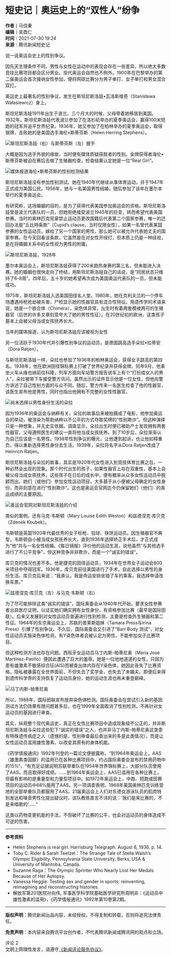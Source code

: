 # 短史记｜奥运史上的“双性人”纷争

**作者**丨马佳秦  
**编辑**丨吴酉仁  
**时间**｜2021-07-30 19:24  
**来源**｜腾讯新闻短史记  

说一说奥运会史上的性别争议。

因先天生理条件不同，男性与女性在运动中的表现会存在一些差异，所以绝大多数竞技比赛项目都会区分男女。现代奥运会自然也不例外。1900年在巴黎举办的第二届奥运会首次接纳女性参加，便将网球比赛分为男子单打、女子单打和男女混合双打。

奥运史上最著名的性别争议，发生在斯坦尼斯洛娃•瓦洛斯维奇（Stanisława Wałasiewicz）身上。

斯坦尼斯洛娃1911年出生于波兰。三个月大的时候，父母带着她移居到美国。1932年，斯坦尼斯洛娃代表波兰参加了在洛杉矶举办的夏季奥运会，赢得100米短跑的冠军并追平世界纪录。1936年，她又参加了在柏林举办的夏季奥运会，取得银牌，击败她的是美国选手海伦•斯蒂芬斯（Helen Herring Stephens）。

![斯坦尼斯洛娃（右）与斯蒂芬斯（左）握手](引自维基)

大概是因为选手外貌的缘故，当时便有媒体质疑获胜者的性别。金牌获得者海伦•斯蒂芬斯被迫在赛后去做了生殖器检查，检查结果认定她是一位“Real Girl”。

![媒体报道海伦•斯蒂芬斯的性别检测结果](无相关信息)

斯坦尼斯洛娃没有参加性别测试。她在1940年代继续从事体育运动，并于1947年正式成为美国公民。1956年，她与一名美国男性结婚，随后参加了该年在墨尔本举行的夏季奥运会。

有研究称，这场婚姻的目的，是为了获得代表美国参加奥运会的资格。斯坦尼斯洛娃曾是波兰代表队的一员，但她拒绝接受波兰1945年的巨变，转而希望代表美国参赛。当时的奥林匹克宪章禁止运动员更改国籍后代表第二个国家参赛，唯一的迂回办法是“丘比特条款”（Cupid’s clause，当时仅限女性），如果一名曾代表某国参赛的女性运动员，嫁给了另一个国家的男性，那么她可以被允许代表她丈夫的国家参赛。在今天回看该条款，它虽然是在对女性开绿灯，但本质上仍是一种歧视，是在将婚姻关系中的女性视为男性的附庸。

![斯坦尼斯洛娃，1928年](无相关信息)

墨尔本奥运会上，斯坦尼斯洛娃获得了200米跑热身赛的第三名，但未能进入决赛。她的婚姻也很快走向了终结，用斯坦尼斯洛娃自己的话说，是“同居状态只维持了6-8周”。四年后，五十岁的她希望再次成为美国奥运代表队的一员，但未能成功。

1975年，斯坦尼斯洛娃入选美国田径名人堂。1980年，她在克利夫兰的一个停车场遭遇持枪抢劫被杀害，尸检显示她的性器官具有混合性特征。用遗传学的术语来说，她是一个嵌合体（Chimera），染色体异常，出生时有着两套模棱两可的生殖器官（后世的许多文章刻意夸大了她的男性性征）。在20世纪初的欧洲，这类孩子基本上会被父母当成女孩抚养长大。

当年的媒体报道，认为斯坦尼斯洛娃应该被视为女性

另一位活跃于1930年代并引爆性别争议的运动员，是德国跳高选手朵拉•拉蒂安（Dora Ratjen）。

与斯坦尼斯洛娃一样，朵拉也参加了1936年的柏林奥运会，获得女子跳高的第四名。1938年，他在欧洲田径锦标赛上打破了世界纪录并获得金牌。同年9月，他乘坐火车从维也纳前往科隆，列车方面向车站警方报告说车上有个“打扮成女人的男人”，朵拉被带下车接受警方讯问。虽然出示的证件显示他是一位女性，但他向警方讲述了自己性别方面的与众不同。随后，警方传来一名医生检查了他的性器官，该医生宣布他是男性，同时也指出他拥有不完整的女性性器官。

![尚未选择以男性身份生活的朵拉](无相关信息)

因为1936年的奥运会与纳粹有关，朵拉的故事后来被拍摄成了电影，他参加奥运会的举动，被渲染为帮助纳粹以不公平的方式夺取奖牌的“性别欺诈”。但这种演绎只是一种想象，并无史实依据。调查显示，朵拉出生时便已被助产士发现拥有两套性器官，父母遵照医生的建议一直将他当成女孩抚养。到了10岁后，朵拉渐渐认为自己应该是一名男性。1938年性别争议的曝光，让他遭到起诉，也让他如释重负，得以重新选择男性身份去生活。1939年，朵拉将名字从Dora Ratjen改成了Heinrich Ratjen。

斯坦尼斯洛娃与朵拉的故事，其实是1920年代女性进入到竞技体育比赛之后，一种必然会出现的现象。那个时代出生的孩子，如果性器官上存在双重性，基本上会被父母当成女孩抚养。这些孩子在日后的成长中，便有概率从众多女性运动员中脱颖而出。她们（或他们）参加女性运动项目，大多基于从小便被父母确定的女性身份，而非刻意在进行“性别欺诈”。这也是奥运会官网迄今仍保留她们（他们）的奥运成绩的主要原因。

![奥运会官网对斯坦尼斯洛娃的介绍](无相关信息)

类似的案例，还有马克·韦斯顿（Mary Louise Edith Weston）和兹德涅克·库贝克（Zdenek Koubek）。

韦斯顿是英国1920年代最优秀的女子标枪、铅球、铁饼运动员。因生殖器官不典型，韦斯顿自小被当成女孩抚养长大，直到1936年选择矫正手术后，才正式成为“他”并与一名女性结婚。《每日镜报》评价他的运动生涯，说他虽然“与其他选手进行了不公平竞争”，但这种竞争并非欺诈，而是一个“诚实的错误”。

库贝克的情况也差不多。他是捷克的田径运动员，1934年在世界女子运动会800米项目中夺得冠军。1936年，库贝克前往美国进行了手术，自此选择以男性的身份生活。库贝克后来说：“我承认，我是命运安排坐错了车的乘客。我选择申请改换车票。”

![兹德涅克·库贝克（左）与马克·韦斯顿（右）](无相关信息)

为了尽可能排除这类“诚实的错误”，国际奥委会从1940年代开始，要求女性参赛者出具医疗证明，以证实她们确实拥有女性身份，有资格参加比赛（最早是国际田联）。后来又发展到对女性运动员普遍进行性别检测，主要是检查外生殖器和第二性征。1964年的东京奥运会上，苏联的普莱斯姐妹（Tamara Press与Irina Press）引爆了性别争议。不久后，国际奥委会又引进了“Barr Body 测试”，对女性运动员实施染色体检测，有Y染色体者会被认定为男性，不能参加女子比赛项目。

但这种检测方法也存在问题。西班牙女运动员马丁内斯-帕蒂尼奥（Maria José Martínez-Patiño）便因此遭遇了巨大的羞辱。她是一位地地道道的女性，只因为患有雄激素不敏感综合征(AIS)而被查出体内存在Y染色体。她因此丧失了比赛资格，隐私被暴露在全世界面前，不但失去了奖学金，也失去了未婚夫。即便后来得到遗传科学界的支持恢复了运动员身份，她的运动生涯也再未重登巅峰。

![马丁内斯-帕蒂尼奥](无相关信息)

所以，1988年，国际田联宣布放弃染色体检测。国际奥委会在尝试引入新的基因测试方法仍效果有限问题甚多后，也在1999年全面取消了性别检测，不再针对女运动员的基因进行审查。

其实，纵观整个现代奥运史，真正在女性比赛项目中造成现象级不公正的，并非斯坦尼斯洛娃与朵拉这些犯下“诚实的错误”之人，也并非马丁内斯-帕蒂尼奥这类患有特殊遗传病症之人（遗憾的是，性别审查最后查出来的多是此类情况），而是让女性运动员滥用雄性激素，以改变其原有的身体机能。

《药学情报通讯》1992年刊登的一篇论文便披露称，“到1964年奥运会上，AAS（雄激素类固醇）的滥用已在各种比赛项目中，约占国际奥委会宣布的禁用药物中的15%”，“有充足证据说明苏联举重队在1954年世界锦标赛上，大部分队员使用了AAS，而且取得好成绩。……到1964年奥运会上，AAS已滥用在各种比赛上，但最有影响的是重量型和力量型项目中。如1972年奥运会上，中跑、短跑或田赛项目的运动员中68%服用了AAS。另一项调查表明，1968年美国奥林匹克训练营地的全部举重队员都服用了AAS。21届奥运会上人们对东德女游泳队员的肌肉特别发达和嗓音男性化提出疑议时，该队教练直言不讳的说：‘我们是来比赛的，不是来唱歌的’……”

这类以药物变更机能的手法，不但破坏了比赛的公平，也会对运动员的身体造成不可逆的伤害。

---

**参考资料**  
- Helen Stephens is real girl. Harrisburg Telegraph. August 6, 1936. p. 14.  
- Toby C. Rider & Sarah Teetzel：The Strange Tale of Stella Walsh’s Olympic Eligibility. Pennsylvania State University, Berks, USA & University of Manitoba, Canada.  
- Suzanne Raga：The Olympic Sprinter Who Nearly Lost Her Medals Because of Her Autopsy.  
- Vanessa Heggie: Testing sex and gender in sports; reinventing, reimagining and reconstructing histories.  
- 解放军第201医院孙向伟, 军事医学科学院基础医学研究所周明非：《运动员中雄性激素的滥用》，《药学情报通讯》1992年第10卷第2期。  

---

**版权声明**：腾讯新闻出品内容，未经授权，不得复制和转载，否则将追究法律责任。

**免责声明**：本内容来自腾讯平台创作者，不代表腾讯新闻或腾讯网的观点和立场。

评论 2  
文明上网理性发言，请遵守[《新闻评论服务协议》](https://new.qq.com/static/coralinfo.htm)。